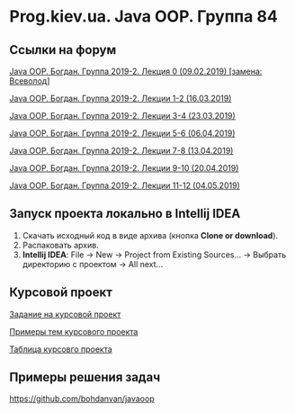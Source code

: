 Prog.kiev.ua. Java OOP. Группа 84
===

## Cсылки на форум

[Java OOP. Богдан. Группа 2019-2. Лекция 0 (09.02.2019) \[замена: Всеволод\]](https://prog.kiev.ua/forum/index.php/topic,4178.0.html)

[Java OOP. Богдан. Группа 2019-2. Лекции 1-2 (16.03.2019) ](https://prog.kiev.ua/forum/index.php/topic,4188.0.html)

[Java OOP. Богдан. Группа 2019-2. Лекции 3-4 (23.03.2019)](https://prog.kiev.ua/forum/index.php/topic,4197.0.html)

[Java OOP. Богдан. Группа 2019-2. Лекции 5-6 (06.04.2019)](https://prog.kiev.ua/forum/index.php/board,2.0.html)

[Java OOP. Богдан. Группа 2019-2. Лекции 7-8 (13.04.2019)](https://prog.kiev.ua/forum/index.php/topic,4221.0.html)

[Java OOP. Богдан. Группа 2019-2. Лекции 9-10 (20.04.2019)](https://prog.kiev.ua/forum/index.php/topic,4229.0.html)

[Java OOP. Богдан. Группа 2019-2. Лекции 11-12 (04.05.2019)](https://prog.kiev.ua/forum/index.php/topic,4245.0.html)

## Запуск проекта локально в Intellij IDEA

1. Скачать исходный код в виде архива (кнопка **Clone or download**).
2. Распаковать архив.
3. **Intellij IDEA**: File -> New -> Project from Existing Sources... -> Выбрать директорию с проектом -> All next...

## Курсовой проект

[Задание на курсовой проект](https://docs.google.com/document/d/1BD_RtdtKI4MZylI_UGOGdE8_d2CZTZnfVCWwirvSVbU/edit)

[Примеры тем курсового проекта](https://docs.google.com/document/d/1pYon-L6ZfPaYPiPBSg0tPbs6HT5B-LKSLjybU08STX8/edit?usp=sharing)

[Таблица курсовго проекта](https://docs.google.com/spreadsheets/d/1p_z2MVyyRu8n7TG4q6HcDFAfRwy-dpgCSBi_fZVpXHo/edit?usp=sharing)

## Примеры решения задач

https://github.com/bohdanvan/javaoop
